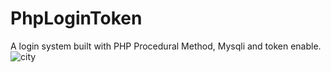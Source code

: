 # PhpLoginToken
A login system built with PHP Procedural Method, Mysqli and token enable.
![city](https://cloud.githubusercontent.com/assets/586490/25555737/4402e9e2-2ce6-11e7-9ae1-e23de745ffce.JPG)
